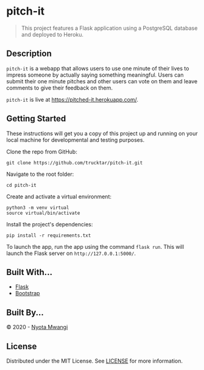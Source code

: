 # pitch-it

> This project features a Flask application using a PostgreSQL database and deployed to Heroku.

## Description

`pitch-it` is a webapp that allows users to use one minute of their lives to impress someone by actually saying something meaningful. Users can submit their one minute pitches and other users can vote on them and leave comments to give their feedback on them. 

`pitch-it` is live at https://pitched-it.herokuapp.com/.

## Getting Started

These instructions will get you a copy of this project up and running on your local machine for developmental and testing purposes.

Clone the repo from GitHub:

```
git clone https://github.com/trucktar/pitch-it.git
```

Navigate to the root folder:

```
cd pitch-it
```

Create and activate a virtual environment:

```
python3 -m venv virtual
source virtual/bin/activate
```

Install the project's dependencies:

```
pip install -r requirements.txt
```

To launch the app, run the app using the command `flask run`. This will launch the Flask server on `http://127.0.0.1:5000/`.


## Built With...

- [Flask](http://flask.pocoo.org/)
- [Bootstrap](https://getbootstrap.com/)

## Built By...

&copy; 2020 - [Nyota Mwangi](https://twitter.com/trucktar/)

## License

Distributed under the MIT License. See [LICENSE](LICENSE) for more information.
